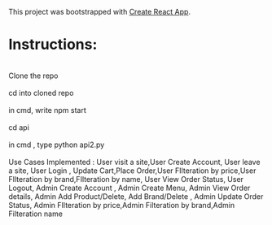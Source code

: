 This project was bootstrapped with [Create React App](https://github.com/facebook/create-react-app).

<h1>Instructions:</h1>

<br>Clone the repo</br>
<br>cd into cloned repo</br>
<br>in cmd, write npm start</br>
<br>cd api</br>
<br>in cmd , type python api2.py</br>
<br>Use Cases Implemented : User visit a site,User Create Account, User leave a site,  User Login , Update Cart,Place Order,User FIlteration by price,User FIlteration by brand,FIlteration by name, User View Order Status, User Logout, Admin Create Account , Admin Create Menu, Admin View Order details, Admin Add Product/Delete, Add Brand/Delete , Admin Update Order Status, Admin FIlteration by price,Admin Filteration by brand,Admin Filteration name</br>

